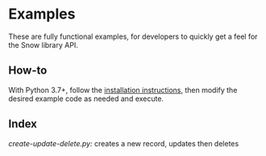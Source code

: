 # Examples

These are fully functional examples, for developers to quickly get a feel for the Snow library API.

How-to
---

With Python 3.7+, follow the [installation instructions](https://python-snow.readthedocs.io/en/latest/#installation), then modify the desired example code as needed and execute.


Index
---

*create-update-delete.py:* creates a new record, updates then deletes
